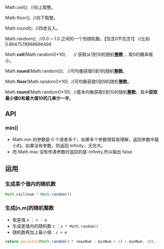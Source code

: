 Math.ceil();  //向上取整。

Math.floor();  //向下取整。

Math.round();  //四舍五入。

Math.random();  //0.0 ~ 1.0 之间的一个伪随机数。【包含0不包含1】 //比如0.8647578968666494

Math.**ceil**(Math.random()\*10);      // 获取从1到10的随机**整数** ，取0的概率极小。

Math.**round**(Math.random());   //可均衡获取0到1的随机**整数**。

Math.**floor**(Math.random()\*10);  //可均衡获取0到9的随机**整数**。

Math.**round**(Math.random()\*10);  //基本均衡获取0到10的随机**整数**，其中**获取最小值0和最大值10的几率少一半**。

## API
### min()
-   Math.min 的参数是 0 个或者多个，如果多个参数很容易理解，返回参数中最小的。如果没有参数，则返回 Infinity，无穷大。
-   而 Math.max 没有传递参数时返回的是-Infinity.所以输出 false

## 运用

### 生成某个值内的随机数
```js
Math.ceil(num * Math.random())
```

### 生成[n,m]的随机整数
- 取差值 x ： `n - m`
- 生成差值内的随机数 c ：`x * Math.random()`
- 随机数再加上最小值：`c + m`


```js
return parseInt(Math.random() * (maxNum - minNum + 1) + minNum, 10);
```